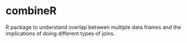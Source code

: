 # combineR
R package to understand overlap between multiple data frames and the implications of doing different types of joins.
